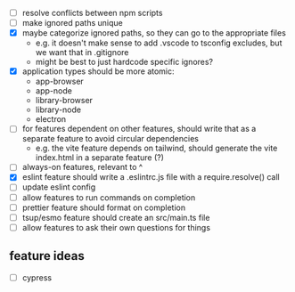 - [ ] resolve conflicts between npm scripts
- [ ] make ignored paths unique
- [x] maybe categorize ignored paths, so they can go to the appropriate files
  - e.g. it doesn't make sense to add .vscode to tsconfig excludes, but we want that in .gitignore
  - might be best to just hardcode specific ignores?
- [x] application types should be more atomic:
  - app-browser
  - app-node
  - library-browser
  - library-node
  - electron
- [ ] for features dependent on other features, should write that as a separate feature to avoid circular dependencies
  - e.g. the vite feature depends on tailwind, should generate the vite index.html in a separate feature (?)
- [ ] always-on features, relevant to ^
- [x] eslint feature should write a .eslintrc.js file with a require.resolve() call
- [ ] update eslint config
- [ ] allow features to run commands on completion
- [ ] prettier feature should format on completion
- [ ] tsup/esmo feature should create an src/main.ts file
- [ ] allow features to ask their own questions for things

## feature ideas

- [ ] cypress
